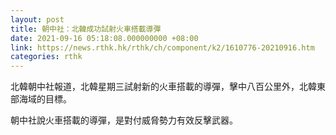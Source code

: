 ```yaml
---
layout: post
title: 朝中社：北韓成功試射火車搭載導彈
date: 2021-09-16 05:18:08.000000000 +08:00
link: https://news.rthk.hk/rthk/ch/component/k2/1610776-20210916.htm
categories: rthk
---
```


北韓朝中社報道，北韓星期三試射新的火車搭載的導彈，擊中八百公里外，北韓東部海域的目標。

朝中社說火車搭載的導彈，是對付威脅勢力有效反擊武器。　
